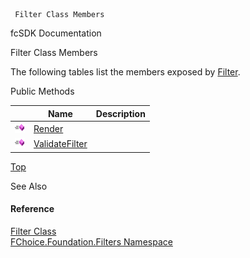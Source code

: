 ﻿     Filter Class Members                                                   

fcSDK Documentation

Filter Class Members

The following tables list the members exposed by [Filter](fcSDK~FChoice.Foundation.Filters.Filter.md).

Public Methods

|   | Name | Description |
| --- | --- | --- |
| ![Public Method](dotnetimages/publicMethod.png) | [Render](fcSDK~FChoice.Foundation.Filters.Filter~Render.md) |   |
| ![Public Method](dotnetimages/publicMethod.png) | [ValidateFilter](fcSDK~FChoice.Foundation.Filters.Filter~ValidateFilter.md) |   |

[Top](#top)

See Also

#### Reference

[Filter Class](fcSDK~FChoice.Foundation.Filters.Filter.md)  
[FChoice.Foundation.Filters Namespace](fcSDK~FChoice.Foundation.Filters_namespace.md)